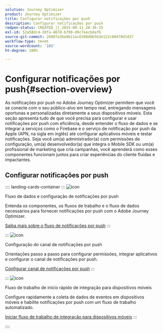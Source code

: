 ```yaml
---
solution: Journey Optimizer
product: Journey Optimizer
title: Configurar notificações por push
description: Configurar notificações por push
redpen-status: CREATED_||_2025-08-11_20-36-35
exl-id: 52a58dc4-20fa-467d-b790-d9c7eecbdaf6
source-git-commit: 2b907a3be8b11ac6308d0b563e122c88478d1d37
workflow-type: tm+mt
source-wordcount: '183'
ht-degree: 100%

---
```


# Configurar notificações por push{#section-overview}

As notificações por push no Adobe Journey Optimizer permitem que você se conecte com o seu público-alvo em tempo real, entregando mensagens oportunas e personalizadas diretamente a seus dispositivos móveis. Esta seção apresenta tudo de que você precisa para configurar e usar notificações por push com eficiência, desde entender o fluxo de dados e se integrar a serviços como o Firebase e o serviço de notificação por push da Apple (APN, na sigla em inglês) até configurar aplicativos móveis e testar notificações. Seja você um(a) administrador(a) com permissões de configuração, um(a) desenvolvedor(a) que integra o Mobile SDK ou um(a) profissional de marketing que cria campanhas, você aprenderá como esses componentes funcionam juntos para criar experiências do cliente fluidas e impactantes.

## Configurar notificações por push

:::: landing-cards-container
:::
![icon](https://cdn.experienceleague.adobe.com/icons/puzzle-piece.svg?lang=pt-BR)

Fluxo de dados e configuração de notificações por push

Entenda os componentes, os fluxos de trabalho e o fluxo de dados necessários para fornecer notificações por push com o Adobe Journey Optimizer.

[Saiba mais sobre o fluxo de notificações por push](../using/push/push-gs.md)
:::

:::
![icon](https://cdn.experienceleague.adobe.com/icons/gear.svg?lang=pt-BR)

Configuração do canal de notificações por push

Orientações passo a passo para configurar permissões, integrar aplicativos e configurar o canal de notificações por push.

[Configurar canal de notificações por push](../using/push/push-configuration.md)
:::

:::
![icon](https://cdn.experienceleague.adobe.com/icons/circle-play.svg?lang=pt-BR)

Fluxo de trabalho de início rápido de integração para dispositivos móveis

Configure rapidamente a coleta de dados de eventos em dispositivos móveis e habilite notificações por push com um fluxo de trabalho automatizado.

[Iniciar fluxo de trabalho de integração para dispositivos móveis](../using/push/mobile-onboarding-wf.md)
:::

::::
